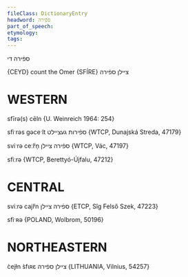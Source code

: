 ```yaml
---
fileClass: DictionaryEntry
headword: ספֿירה
part_of_speech: 
etymology: 
tags: 
---
```

ספֿירה
די

{CEYD}
count the Omer {SFÍRE} צײלן ספֿירה

WESTERN
========

sfīrə(s) cēln {U. Weinreich 1964: 254}

sfiˑrəs gəceˑlt ספֿירות געציילט {WTCP, Dunajská Streda, 47179}

sviˑrə ceːlʲn̩ ספֿירה ציילן {WTCP, Vác, 47197}

sfiːrə {WTCP, Berettyó-Újfalu, 47212}

CENTRAL
========

sviːrə cajlʲn ספֿירה ציילן {ETCP, Sîg Felső Szek, 47223}

sfiˑʀə {POLAND, Wolbrom, 50196}

NORTHEASTERN
==============

c̀ejɫn s̀fɩʀɛ ציילן ספֿירה {LITHUANIA, Vilnius, 54257}